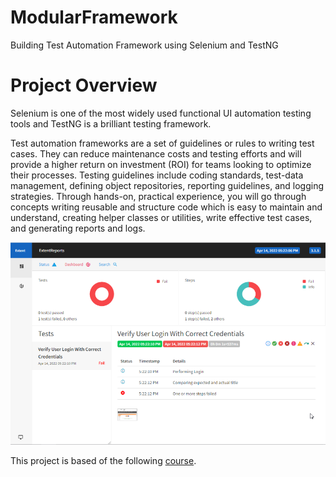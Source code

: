 # ModularFramework
 Building Test Automation Framework using Selenium and TestNG

# Project Overview
Selenium is one of the most widely used functional UI automation testing tools and TestNG is a brilliant testing framework.

Test automation frameworks are a set of guidelines or rules to writing test cases. They can reduce maintenance costs and testing efforts and will provide a higher return on investment (ROI) for teams looking to optimize their processes. Testing guidelines include coding standards, test-data management, defining object repositories, reporting guidelines, and logging strategies. Through hands-on, practical experience, you will go through concepts writing reusable and structure code which is easy to maintain and understand, creating helper classes or utilities, write effective test cases, and generating reports and logs.

![Alt text](/screenshots/capture_1.PNG?raw=true "Title")

This project is based of the following [course](https://www.coursera.org/projects/building-test-automation-framework-using-selenium-and-testng).
